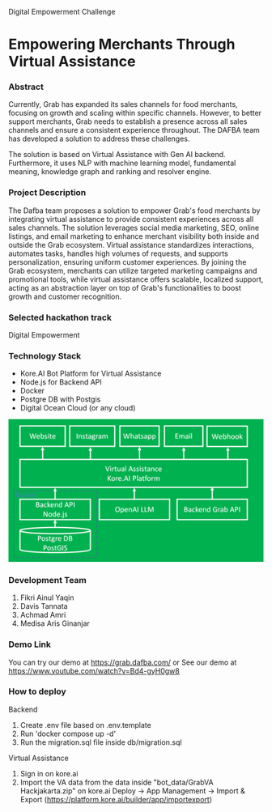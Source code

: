 Digital Empowerment Challenge
# Empowering Merchants Through Virtual Assistance

### Abstract
Currently, Grab has expanded its sales channels for food merchants, focusing on growth and scaling within specific channels. However, to better support merchants, Grab needs to establish a presence across all sales channels and ensure a consistent experience throughout. The DAFBA team has developed a solution to address these challenges.

The solution is based on Virtual Assistance with Gen AI backend. Furthermore, it uses NLP with machine learning model, fundamental meaning, knowledge graph and ranking and resolver engine.

### Project Description
The Dafba team proposes a solution to empower Grab's food merchants by integrating virtual assistance to provide consistent experiences across all sales channels. The solution leverages social media marketing, SEO, online listings, and email marketing to enhance merchant visibility both inside and outside the Grab ecosystem. Virtual assistance standardizes interactions, automates tasks, handles high volumes of requests, and supports personalization, ensuring uniform customer experiences. By joining the Grab ecosystem, merchants can utilize targeted marketing campaigns and promotional tools, while virtual assistance offers scalable, localized support, acting as an abstraction layer on top of Grab's functionalities to boost growth and customer recognition.

### Selected hackathon track
Digital Empowerment

### Technology  Stack 
- Kore.AI Bot Platform for Virtual Assistance
- Node.js for Backend API
- Docker
- Postgre DB with Postgis
- Digital Ocean Cloud (or any cloud)

![Grava Architecture](https://github.com/Ganuzaz/GraVA-Hackjakarta/blob/main/grava-arsitektur.png "Grava Architecture")

### Development Team
1. Fikri Ainul Yaqin
2. Davis Tannata
3. Achmad Amri
4. Medisa Aris Ginanjar

### Demo Link
You can try our demo at https://grab.dafba.com/
or
See our demo at https://www.youtube.com/watch?v=Bd4-gyH0gw8

### How to deploy
Backend
1. Create .env file based on .env.template
2. Run 'docker compose up -d'
3. Run the migration.sql file inside db/migration.sql

Virtual Assistance
1. Sign in on kore.ai
2. Import the VA data from the data inside "bot_data/GrabVA Hackjakarta.zip" on kore.ai Deploy -> App Management -> Import & Export (https://platform.kore.ai/builder/app/importexport)
